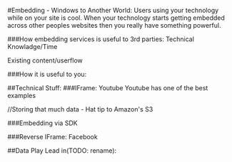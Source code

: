 #Embedding - Windows to Another World:
Users using your technology while on your site is cool. When your technology starts getting embedded across other peoples websites then you really have something powerful.

###How embedding services is useful to 3rd parties:
Technical Knowladge/Time


Existing content/userflow


###How it is useful to you:

##Technical Stuff:
###IFrame: Youtube
Youtube has one of the best examples

//Storing that much data - Hat tip to Amazon's S3


###Embedding via SDK



###Reverse IFrame: Facebook

##Data Play Lead in(TODO: rename):

